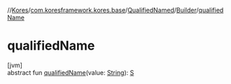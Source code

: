 //[Kores](../../../../index.md)/[com.koresframework.kores.base](../../index.md)/[QualifiedNamed](../index.md)/[Builder](index.md)/[qualifiedName](qualified-name.md)

# qualifiedName

[jvm]\
abstract fun [qualifiedName](qualified-name.md)(value: [String](https://kotlinlang.org/api/latest/jvm/stdlib/kotlin/-string/index.html)): [S](index.md)
